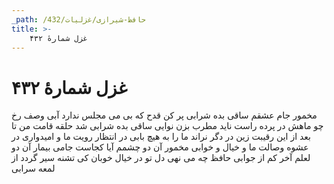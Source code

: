 ```yaml
---
_path: /حافظ-شیرازی/غزلیات/432
title: >-
    غزل شمارهٔ ۴۳۲
---
```

# غزل شمارهٔ ۴۳۲

مخمور جام عشقم ساقی بده شرابی
پر کن قدح که بی می مجلس ندارد آبی
وصف رخ چو ماهش در پرده راست ناید
مطرب بزن نوایی ساقی بده شرابی
شد حلقه قامت من تا بعد از این رقیبت
زین در دگر نراند ما را به هیچ بابی
در انتظار رویت ما و امیدواری
در عشوه وصالت ما و خیال و خوابی
مخمور آن دو چشمم آیا کجاست جامی
بیمار آن دو لعلم آخر کم از جوابی
حافظ چه می نهی دل تو در خیال خوبان
کی تشنه سیر گردد از لمعه سرابی
